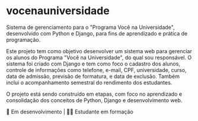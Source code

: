# vocenauniversidade
Sistema de gerenciamento para o "Programa Você na Universidade", desenvolvido com Python e Django, para fins de aprendizado e prática de programação.


Este projeto tem como objetivo desenvolver um sistema web para gerenciar os alunos do Programa "Você na Universidade", do qual sou responsável.
O sistema foi criado com Django e tem como foco o cadastro dos alunos, controle de informações como telefone, e-mail, CPF, universidade, curso, data de admissão, previsão de formatura, e data de exclusão.
Também inclui o acompanhamento semestral do rendimento dos estudantes.

O projeto está sendo construído em etapas, com foco no aprendizado e consolidação dos conceitos de Python, Django e desenvolvimento web.

🔧 Em desenvolvimento | 👩‍💻 Estudante em formação
